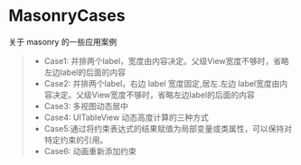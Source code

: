 # MasonryCases
关于 masonry 的一些应用案例

> * Case1: 并排两个label，宽度由内容决定。父级View宽度不够时，省略左边label的后面的内容
> * Case2: 并排两个label，右边 label 宽度固定,居左.左边 label宽度由内容决定。父级View宽度不够时，省略左边label的后面的内容
> * Case3: 多视图动态居中
> * Case4: UITableView 动态高度计算的三种方式
> * Case5:通过将约束表达式的结果赋值为局部变量或类属性，可以保持对特定约束的引用。
> * Case6: 动画重新添加约束
